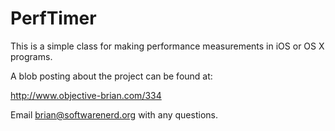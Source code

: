 PerfTimer
=========

This is a simple class for making performance measurements in iOS or OS X
programs.

A blob posting about the project can be found at:

http://www.objective-brian.com/334

Email brian@softwarenerd.org with any questions.


